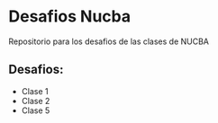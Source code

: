 # Desafios Nucba

Repositorio para los desafios de las clases de NUCBA

## Desafios:

- Clase 1
- Clase 2
- Clase 5
